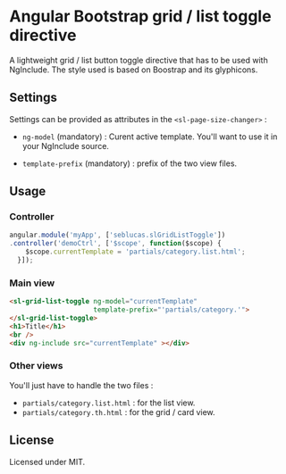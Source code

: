 # Angular Bootstrap grid / list toggle directive

A lightweight grid / list button toggle directive that has to be used with NgInclude. The style used is based on Boostrap and its glyphicons.

## Settings

Settings can be provided as attributes in the `<sl-page-size-changer>` :

 * `ng-model` (mandatory) : Curent active template. You'll want to use it in your NgInclude source.

 * `template-prefix` (mandatory) : prefix of the two view files.

## Usage

### Controller

```javascript
angular.module('myApp', ['seblucas.slGridListToggle'])
.controller('demoCtrl', ['$scope', function($scope) {
    $scope.currentTemplate = 'partials/category.list.html';
  }]);
```

### Main view

```html
<sl-grid-list-toggle ng-model="currentTemplate" 
                     template-prefix="'partials/category.'">
</sl-grid-list-toggle>
<h1>Title</h1>
<br />
<div ng-include src="currentTemplate" ></div>
```

### Other views

You'll just have to handle the two files :

 * `partials/category.list.html` : for the list view.
 * `partials/category.th.html` : for the grid / card view.

## License

Licensed under MIT.